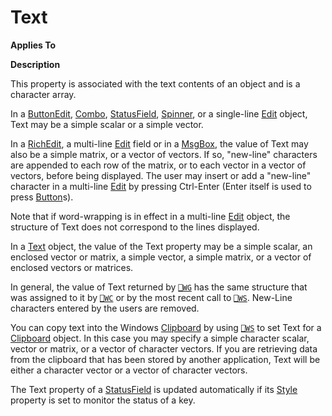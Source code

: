 




<h1 class="heading"><span class="name">Text</span></h1>

**Applies To**


**Description**


This property is associated with the text contents of an object and is a character array.



In a [ButtonEdit](../a-z/buttonedit.md), [Combo](../a-z/combo.md), [StatusField](../a-z/statusfield.md), [Spinner](../a-z/spinner.md), or a single-line [Edit](../a-z/edit.md) object, Text may be a simple scalar or a simple vector.


In a [RichEdit](../a-z/richedit.md), a multi-line [Edit](../a-z/edit.md) field or in a [MsgBox](../a-z/msgbox.md), the value of Text may also be a simple matrix, or a vector of vectors. If so, "new-line" characters are appended to each row of the matrix, or to each vector in a vector of vectors, before being displayed. The user may insert or add a "new-line" character in a multi-line [Edit](../a-z/edit.md) by pressing Ctrl-Enter (Enter itself is used to press [Button](../a-z/button.md)s).


Note that if word-wrapping is in effect in a multi-line [Edit](../a-z/edit.md) object, the structure of Text does not correspond to the lines displayed.


In a [Text](../a-z/text.md) object, the value of the Text property may be a simple scalar, an enclosed vector or matrix, a simple vector, a simple matrix, or a vector of enclosed vectors or matrices.


In general, the value of Text returned by [`⎕WG`](../../Language/System%20Functions/wg.htm) has the same structure that was assigned to it by [`⎕WC`](../../Language/System%20Functions/wc.htm) or by the most recent call to [`⎕WS`](../../Language/System%20Functions/ws.htm). New-Line characters entered by the users are removed.


You can copy text into the Windows [Clipboard](../a-z/clipboard.md) by using [`⎕WS`](../../Language/System%20Functions/ws.htm) to set Text for a [Clipboard](../a-z/clipboard.md) object. In this case you may specify a simple character scalar, vector or matrix, or a vector of character vectors. If you are retrieving data from the clipboard that has been stored by another application, Text will be either a character vector or a vector of character vectors.


The Text property of a [StatusField](../a-z/statusfield.md) is updated automatically if its [Style](../a-z/style.md) property is set to monitor the status of a key.


